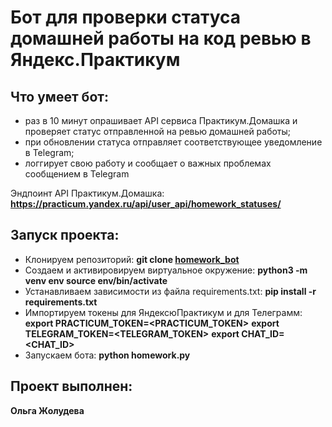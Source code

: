 # Бот для проверки статуса домашней работы на код ревью в Яндекс.Практикум

## Что умеет бот:

- раз в 10 минут опрашивает API сервиса Практикум.Домашка и проверяет статус отправленной на ревью домашней работы;
- при обновлении статуса отправляет соответствующее уведомление в Telegram;
- логгирует свою работу и сообщает  о важных проблемах сообщением в Telegram

Эндпоинт API Практикум.Домашка: **https://practicum.yandex.ru/api/user_api/homework_statuses/**

## Запуск проекта:

- Клонируем репозиторий: **git clone [homework_bot](https://github.com/Olga-Zholudeva/homework_bot)**
- Cоздаем и активировируем виртуальное окружение: **python3 -m venv env source env/bin/activate**
- Устанавливаем зависимости из файла requirements.txt: **pip install -r requirements.txt**
- Импортируем токены для ЯндексюПрактикум и для Телеграмм:
      **export PRACTICUM_TOKEN=<PRACTICUM_TOKEN>**
      **export TELEGRAM_TOKEN=<TELEGRAM_TOKEN>**
      **export CHAT_ID=<CHAT_ID>**
- Запускаем бота: **python homework.py**


## Проект выполнен:

**Ольга Жолудева**
